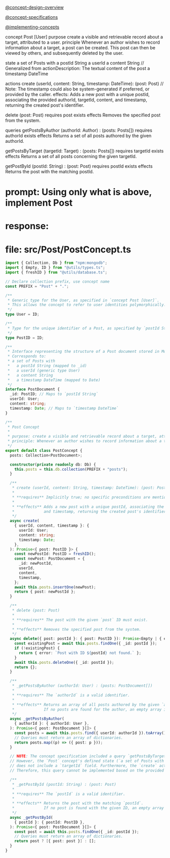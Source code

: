 
[@concept-design-overview](../../background/concept-design-overview.md)

[@concept-specifications](../../background/concept-specifications.md)

[@implementing-concepts](../../background/implementing-concepts.md)

concept Post \[User]
purpose create a visible and retrievable record about a target, attributed to a user.
principle Whenever an author wishes to record information about a target, a post can be created. This post can then be viewed by others, and subsequently deleted by the user.

state
  a set of Posts with
    a postId String
    a userId
    a content String        // Generalized from actionDescription: The textual content of the post
    a timestamp DateTime

actions
  create (userId, content: String, timestamp: DateTime): (post: Post)
    // Note: The timestamp could also be system-generated if preferred, or provided by the caller.
    effects: Adds a new post with a unique postId, associating the provided authorId, targetId, content, and timestamp, returning the created post's identifier.

  delete (post: Post)
    requires post exists
    effects Removes the specified post from the system.

queries
  getPostsByAuthor (authorId: Author) : (posts: Posts\[])
    requires authorId exists
    effects Returns a set of all posts authored by the given authorId.

  getPostsByTarget (targetId: Target) : (posts: Posts\[])
    requires targetId exists
    effects Returns a set of all posts concerning the given targetId.

  getPostById (postId: String) : (post: Post)
    requires postId exists
    effects Returns the post with the matching postId.

# prompt: Using only what is above, implement Post


# response:

# file: src/Post/PostConcept.ts

```typescript
import { Collection, Db } from "npm:mongodb";
import { Empty, ID } from "@utils/types.ts";
import { freshID } from "@utils/database.ts";

// Declare collection prefix, use concept name
const PREFIX = "Post" + ".";

/**
 * Generic type for the User, as specified in `concept Post [User]`.
 * This allows the concept to refer to user identities polymorphically.
 */
type User = ID;

/**
 * Type for the unique identifier of a Post, as specified by `postId String` in the state.
 */
type PostID = ID;

/**
 * Interface representing the structure of a Post document stored in MongoDB.
 * Corresponds to:
 * a set of Posts with
 *   a postId String (mapped to _id)
 *   a userId (generic type User)
 *   a content String
 *   a timestamp DateTime (mapped to Date)
 */
interface PostDocument {
  _id: PostID; // Maps to `postId String`
  userId: User;
  content: string;
  timestamp: Date; // Maps to `timestamp DateTime`
}

/**
 * Post Concept
 *
 * purpose: create a visible and retrievable record about a target, attributed to a user.
 * principle: Whenever an author wishes to record information about a target, a post can be created. This post can then be viewed by others, and subsequently deleted by the user.
 */
export default class PostConcept {
  posts: Collection<PostDocument>;

  constructor(private readonly db: Db) {
    this.posts = this.db.collection(PREFIX + "posts");
  }

  /**
   * create (userId, content: String, timestamp: DateTime): (post: Post)
   *
   * **requires** Implicitly true; no specific preconditions are mentioned in the concept definition
   *
   * **effects** Adds a new post with a unique postId, associating the provided userId, content,
   *             and timestamp, returning the created post's identifier.
   */
  async create(
    { userId, content, timestamp }: {
      userId: User;
      content: string;
      timestamp: Date;
    },
  ): Promise<{ post: PostID }> {
    const newPostId: PostID = freshID();
    const newPost: PostDocument = {
      _id: newPostId,
      userId,
      content,
      timestamp,
    };
    await this.posts.insertOne(newPost);
    return { post: newPostId };
  }

  /**
   * delete (post: Post)
   *
   * **requires** The post with the given `post` ID must exist.
   *
   * **effects** Removes the specified post from the system.
   */
  async delete({ post: postId }: { post: PostID }): Promise<Empty | { error: string }> {
    const existingPost = await this.posts.findOne({ _id: postId });
    if (!existingPost) {
      return { error: `Post with ID ${postId} not found.` };
    }
    await this.posts.deleteOne({ _id: postId });
    return {};
  }

  /**
   * _getPostsByAuthor (authorId: User) : (posts: PostDocument[])
   *
   * **requires** The `authorId` is a valid identifier.
   *
   * **effects** Returns an array of all posts authored by the given `authorId`.
   *             If no posts are found for the author, an empty array is returned.
   */
  async _getPostsByAuthor(
    { authorId }: { authorId: User },
  ): Promise<{ post: PostDocument }[]> {
    const posts = await this.posts.find({ userId: authorId }).toArray();
    // Queries must return an array of dictionaries.
    return posts.map((p) => ({ post: p }));
  }

  // NOTE: The concept specification included a query `getPostsByTarget (targetId: Target) : (posts: Posts[])`.
  // However, the `Post` concept's defined state (`a set of Posts with a postId String, a userId, a content String, a timestamp DateTime`)
  // does not include a `targetId` field. Furthermore, the `create` action does not accept a `targetId`.
  // Therefore, this query cannot be implemented based on the provided concept definition without modifying its state.

  /**
   * _getPostById (postId: String) : (post: Post)
   *
   * **requires** The `postId` is a valid identifier.
   *
   * **effects** Returns the post with the matching `postId`.
   *             If no post is found with the given ID, an empty array is returned.
   */
  async _getPostById(
    { postId }: { postId: PostID },
  ): Promise<{ post: PostDocument }[]> {
    const post = await this.posts.findOne({ _id: postId });
    // Queries must return an array of dictionaries.
    return post ? [{ post: post }] : [];
  }
}
```
